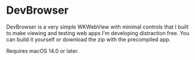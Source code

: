 # DevBrowser

DevBrowser is a very simple WKWebView with minimal controls that I built to make viewing and testing web apps I'm developing distraction free. You can build it yourself or download the zip with the precompiled app.

Requires macOS 14.0 or later.
